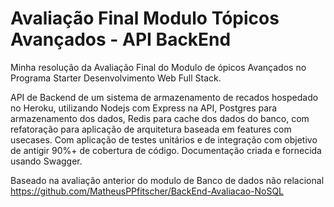 # Avaliação Final Modulo Tópicos Avançados - API BackEnd

Minha resolução da Avaliação Final do Modulo de ópicos Avançados no Programa Starter Desenvolvimento Web Full Stack.

API de Backend de um sistema de armazenamento de recados hospedado no Heroku, utilizando Nodejs com Express na API, Postgres para armazenamento dos dados, Redis para cache dos dados do banco, com refatoração para aplicação de arquitetura baseada em features com usecases.
Com aplicação de testes unitários e de integração com objetivo de antigir 90%+ de cobertura de código.
Documentação criada e fornecida usando Swagger.

Baseado na avaliação anterior do modulo de Banco de dados não relacional https://github.com/MatheusPPfitscher/BackEnd-Avaliacao-NoSQL
